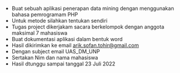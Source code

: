 - Buat sebuah aplikasi penerapan data mining dengan menggunakan bahasa pemrogramam PHP
- Untuk metode silahkan tentukan sendiri
- Tugas project dikerjakam sacara berkelompok dengan anggota maksimal 7 mahasiswa
- Buat dokumentasi aplikasi dalam bentuk word
- Hasil dikirimkan ke email arik.sofan.tohir@gmail.com
- Dengan subject email UAS_DM_UNP
- Sertakan Nim dan nama mahasiswa
- Hasil dtunggu sampai tanggal 23 Juli 2022
